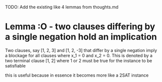TODO: Add the existing like 4 lemmas from thoughts.md

# Lemma :O - two clauses differing by a single negation hold an implication
Two clauses, say [1, 2, 3] and [1, 2, -3] that differ by a single negation
imply a blockage for all clauses where x_1 = 0 and x_2 = 0.
This is denoted by a two terminal clause [1, 2] where 1 or 2 must be true
for the instance to be satisfiable

this is useful because in essence it becomes more like a 2SAT instance
